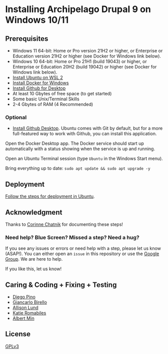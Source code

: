 <!--documentation
---
title: "Installing Archipelago Drupal 9 on Ubuntu 18.04 or 20.04"
tags:
  - Archipelago-deployment
  - Drupal 9
  - Windows
  - Ubuntu 18.04
  - Ubuntu 20.04
---
documentation-->

# Installing Archipelago Drupal 9 on Windows 10/11

## Prerequisites

- Windows 11 64-bit: Home or Pro version 21H2 or higher, or Enterprise or Education version 21H2 or higher (see Docker for Windows link below).
- Windows 10 64-bit: Home or Pro 21H1 (build 19043) or higher, or Enterprise or Education 20H2 (build 19042) or higher (see Docker for Windows link below).
- [Install Ubuntu on WSL 2](https://ubuntu.com/wsl)
- [Install Docker for Windows](https://docs.docker.com/desktop/windows/install/)
- [Install Github for Desktop](https://desktop.github.com/)
- At least 10 Gbytes of free space (to get started)
- Some basic Unix/Terminal Skills
- 2-4 Gbytes of RAM (4 Recommended)

### Optional

- [Install Github Desktop](https://desktop.github.com/). Ubuntu comes with Git by default, but for a more full-featured way to work with Github, you can install this application.

Open the Docker Desktop app. The Docker service should start up automatically with a status showing when the service is up and running.

Open an Ubuntu Terminal session (type `Ubuntu` in the Windows Start menu).

Bring everything up to date: `sudo apt update && sudo apt upgrade -y`

## Deployment

[Follow the steps for deployment in Ubuntu](ubuntu.md#step-1-deployment).

## Acknowledgment

Thanks to [Corinne Chatnik](https://github.com/chatnikc) for documenting these steps!

### Need help? Blue Screen? Missed a step? Need a hug?

If you see any issues or errors or need help with a step, please let us know (ASAP!). You can either open an `issue` in this repository or use the [Google Group](https://groups.google.com/forum/#!forum/archipelago-commons). We are here to help.

If you like this, let us know!

## Caring & Coding + Fixing + Testing

* [Diego Pino](https://github.com/DiegoPino)
* [Giancarlo Birello](https://github.com/giancarlobi)
* [Allison Lund](https://github.com/alliomeria)
* [Katie Romabiles](https://github.com/karomabiles)
* [Albert Min](https://github.com/aksm)

## License

[GPLv3](http://www.gnu.org/licenses/gpl-3.0.txt)
